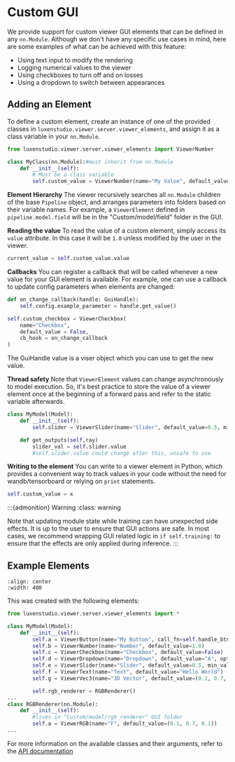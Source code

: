 # Custom GUI

We provide support for custom viewer GUI elements that can be defined in any `nn.Module`. Although we don't have any specific use cases in mind, here are some examples of what can be achieved with this feature:

- Using text input to modify the rendering
- Logging numerical values to the viewer
- Using checkboxes to turn off and on losses
- Using a dropdown to switch between appearances

## Adding an Element

To define a custom element, create an instance of one of the provided classes in `luxenstudio.viewer.server.viewer_elements`, and assign it as a class variable in your `nn.Module`.

```python
from luxenstudio.viewer.server.viewer_elements import ViewerNumber

class MyClass(nn.Module):#must inherit from nn.Module
    def __init__(self):
        # Must be a class variable
        self.custom_value = ViewerNumber(name="My Value", default_value=1.0)
```
**Element Hierarchy**
The viewer recursively searches all `nn.Module` children of the base `Pipeline` object, and arranges parameters into folders based on their variable names. 
For example, a `ViewerElement` defined in `pipeline.model.field` will be in the "Custom/model/field" folder in the GUI.

**Reading the value**
To read the value of a custom element, simply access its `value` attribute. In this case it will be `1.0` unless modified by the user in the viewer.

```python
current_value = self.custom_value.value
```

**Callbacks**
You can register a callback that will be called whenever a new value for your GUI element is available. For example, one can use a callback to update config parameters when elements are changed:
```python
def on_change_callback(handle: GuiHandle):
    self.config.example_parameter = handle.get_value()

self.custom_checkbox = ViewerCheckbox(
    name="Checkbox",
    default_value = False,
    cb_hook = on_change_callback
)
```
The GuiHandle value is a viser object which you can use to get the new value.

**Thread safety**
Note that `ViewerElement` values can change asynchronously to model execution. So, it's best practice to store the value of a viewer element once at the beginning
of a forward pass and refer to the static variable afterwards.
```python
class MyModel(Model):
    def __init__(self):
        self.slider = ViewerSlider(name="Slider", default_value=0.5, min_value=0.0, max_value=1.0)

    def get_outputs(self,ray)
        slider_val = self.slider.value
        #self.slider.value could change after this, unsafe to use

```


**Writing to the element**
You can write to a viewer element in Python, which provides a convenient way to track values in your code without the need for wandb/tensorboard or relying on `print` statements.

```python
self.custom_value = x
```

:::{admonition} Warning
:class: warning

Note that updating module state while training can have unexpected side effects. It is up to the user to ensure that GUI actions are safe. In most cases, we recommend wrapping GUI related logic in `if self.training:` to ensure that the effects are only applied during inference.
:::

## Example Elements

```{image} imgs/custom_controls.png
:align: center
:width: 400
```

This was created with the following elements:

```python
from luxenstudio.viewer.server.viewer_elements import *

class MyModel(Model):
    def __init__(self):
        self.a = ViewerButton(name="My Button", call_fn=self.handle_btn)
        self.b = ViewerNumber(name="Number", default_value=1.0)
        self.c = ViewerCheckbox(name="Checkbox", default_value=False)
        self.d = ViewerDropdown(name="Dropdown", default_value="A", options=["A", "B"])
        self.e = ViewerSlider(name="Slider", default_value=0.5, min_value=0.0, max_value=1.0)
        self.f = ViewerText(name="Text", default_value="Hello World")
        self.g = ViewerVec3(name="3D Vector", default_value=(0.1, 0.7, 0.1))

        self.rgb_renderer = RGBRenderer()
...
class RGBRenderer(nn.Module):
    def __init__(self):
        #lives in "Custom/model/rgb_renderer" GUI folder
        self.a = ViewerRGB(name="F", default_value=(0.1, 0.7, 0.1))
...
```

For more information on the available classes and their arguments, refer to the [API documentation](../../reference/api/viewer.rst)
